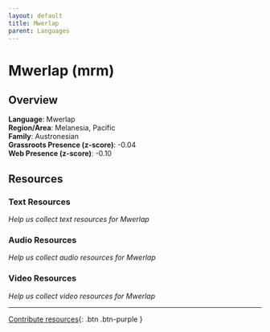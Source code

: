 ```yaml
---
layout: default
title: Mwerlap
parent: Languages
---
```


# Mwerlap (mrm)

## Overview

**Language**: Mwerlap  
**Region/Area**: Melanesia, Pacific  
**Family**: Austronesian  
**Grassroots Presence (z-score)**: -0.04  
**Web Presence (z-score)**: -0.10  

## Resources

### Text Resources
*Help us collect text resources for Mwerlap*

### Audio Resources
*Help us collect audio resources for Mwerlap*

### Video Resources
*Help us collect video resources for Mwerlap*

---

[Contribute resources](https://forms.office.com/e/1SfLJx3u1r){: .btn .btn-purple }
